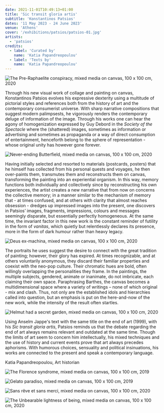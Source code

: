 ```yaml
---
date: 2021-11-01T10:49:13+01:00
title: 'Sic transit gloria artis'
subtitle: 'Konstantinos Patsios'
dates: '11 May 2023 - 24 June 2023'
venue: 'Athens'
cover: '/exhibitions/patsios/patsios-01.jpg'
artists:
  - 'patsios'
credits:
  - label: 'Curated by'
    name: 'Katia Papandreopoulou'
  - label: 'Texts by'
    name: 'Katia Papandreopoulou'
---
```

![The Pre-Raphaelite conspiracy,<br> mixed media on canvas,<br> 100 x 100 cm,<br> 2020](/exhibitions/patsios/patsios-01.jpg)

Through his new visual work of collage and painting on canvas, Konstantinos Patsios evolves his expressive dexterity using a multitude of pictorial styles and references both from the history of art and the contemporary consumerist universe. With sharp narrative compositions that suggest modern palimpsests, he vigorously renders the contemporary deluge of information of the image. Through his works one can hear the agony of homogenization expressed by Guy Debord in the *Society of the Spectacle* where the (shattered) images, sometimes as information or advertising and sometimes as propaganda or a way of direct consumption of entertainment, henceforth belong to the sphere of representation - whose original unity has however gone forever.

![Never-ending Butterfield,<br> mixed media on canvas,<br> 100 x 100 cm,<br> 2020](/exhibitions/patsios/patsios-02.jpg)

Having   initially selected and resorted to materials (postcards, posters) that he himself has collected from his personal quests and voyages, he then over-paints them, transmutes them and reconstructs them on canvas, transforming the painting into an experiential organism. In this way, memory functions both individually and collectively since by reconstructing his own experiences, the artist creates a new narrative that from now on concerns the collective memory; in a manner similar to the mechanism of memory that - at times confused, and at others with clarity that almost reaches obsession - dredges up impressed images into the present, one discovers in Patsios’ images,  fragments,  impressions, colours and messages seemingly disparate, but essentially perfectly homogeneous. At the same time, the invariant factor in this new work is the constant reminder of futility in the form of *vanitas*, which quietly but relentlessly declares its presence, more in the form of dark humour rather than heavy legacy.

![Deus ex-machina,<br> mixed media on canvas,<br> 100 x 100 cm,<br> 2020](/exhibitions/patsios/patsios-03.jpg)

The portraits he uses suggest the desire to connect with the great tradition of painting; however, their glory has expired. At times recognizable, and at others voluntarily anonymous, they discard their familiar properties and coexist with the neo-pop culture. Their chromatic hues are bold, often willingly overlapping the personalities they frame. In the paintings, the multiple subjects, gendered, animate or inanimate, do not imbricate, each claiming their own space. Paraphrasing Barthes, the canvas becomes a multidimensional space where a variety of writings – none of which original - mix and clash. Thus, not only are the established idols and hierarchies called into question, but an emphasis is put on the here-and-now of the new work, while the intensity of the result often startles.

![Helmut had a secret garden,<br> mixed media on canvas,<br> 100 x 100 cm,<br> 2020](/exhibitions/patsios/patsios-04.jpg)

Using Anselm Jappe's text with the same title on the end of art (1999), with his *Sic transit gloria artis*, Patsios reminds us that the debate regarding the end of art always remains relevant and outdated at the same time. Though the limits of art seem to concern him intellectually, his mixed techniques and the use of history and current events prove that art always precedes aphorisms. With humorous choices, sensuality and political insinuations, his works are connected to the present and speak a contemporary language.

Katia Papandreopoulou, Art historian

![The Florence syndrome,<br> mixed media on canvas,<br> 100 x 100 cm,<br> 2019](/exhibitions/patsios/patsios-05.jpg)

![Gelato paradiso,<br> mixed media on canvas,<br> 100 x 100 cm,<br> 2019](/exhibitions/patsios/patsios-06.jpg)

![Sans rêve et sans merci,<br> mixed media on canvas,<br> 100 x 100 cm,<br> 2020](/exhibitions/patsios/patsios-07.jpg)

![The Unbearable lightness of being,<br> mixed media on canvas,<br> 100 x 100 cm,<br> 2020](/exhibitions/patsios/patsios-08.jpg)
